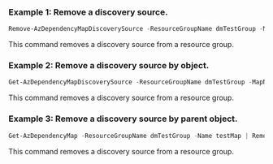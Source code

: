 ### Example 1: Remove a discovery source.
```powershell
Remove-AzDependencyMapDiscoverySource -ResourceGroupName dmTestGroup -MapName testMap -SourceName dmSource
```

This command removes a discovery source from a resource group.

### Example 2: Remove a discovery source by object.
```powershell
Get-AzDependencyMapDiscoverySource -ResourceGroupName dmTestGroup -MapName testMap -SourceName dmSource | Remove-AzDependencyMapDiscoverySource
```

This command removes a discovery source from a resource group.

### Example 3: Remove a discovery source by parent object.
```powershell
Get-AzDependencyMap -ResourceGroupName dmTestGroup -Name testMap | Remove-AzDependencyMapDiscoverySource -SourceName dmSource
```

This command removes a discovery source from a resource group.
